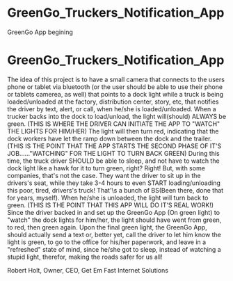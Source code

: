 # GreenGo_Truckers_Notification_App
GreenGo App begining

#  GreenGo_Truckers_Notification_App
The idea of this project is to have a small camera that connects to the users phone or tablet via bluetooth (or the user should be able to use their phone or tablets camerea, as well) that points to a dock light while a truck is being loaded/unloaded at the factory, distribution center, story, etc, that notifies the driver by text, alert, or call, when he/she is loaded/unloaded. 
    When a trucker backs into the dock to load/unload, the light will(should) ALWAYS be green. (THIS IS WHERE THE DRIVER CAN INITIATE THE APP TO "WATCH" THE LIGHTS FOR HIM/HER) The light will then turn red, indicating that the dock workers have let the ramp down between the dock and the trailer. (THIS IS THE POINT THAT THE APP STARTS THE SECOND PHASE OF IT\'S JOB......"WATCHING" FOR THE LIGHT TO TURN BACK GREEN)
    During this time, the truck driver SHOULD be able to sleep, and not have to watch the dock light like a hawk for it to turn green, right? Right! But, with some companies, that's not the case. They want the driver to sit up in the drivers\'s seat, while they take 3-4 hours to even START loading/unloading this poor, tired, drivers\'s truck! That'\s a bunch of BS(Been there, done that for years, myself). 
    When he/she is unloaded, the light will turn back to green. (THIS IS THE POINT THAT THIS APP WILL DO IT\'S REAL WORK!) Since the driver backed in and set up the GreenGo App (On green light) to "watch" the dock lights for him/her, the light should have went from green, to red, then green again. Upon the final green light, the GreenGo App, should actually send a text or, better yet, call the driver to let him know the light is green, to go to the office for his/her paperwork, and leave in a "refreshed" state of mind, since he/she got to sleep, instead of watching a stupid light, therefor, making the roads safer for us all!


Robert Holt,
Owner, CEO,
Get Em Fast Internet Solutions
